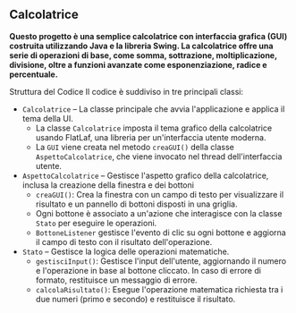 Calcolatrice
-
**Questo progetto è una semplice calcolatrice con interfaccia grafica (GUI) costruita utilizzando Java e la libreria Swing. La calcolatrice offre una serie di operazioni di base, come somma, sottrazione, moltiplicazione, divisione, oltre a funzioni avanzate come esponenziazione, radice e percentuale.**

Struttura del Codice
Il codice è suddiviso in tre principali classi:

- `Calcolatrice` – La classe principale che avvia l'applicazione e applica il tema della UI.
    * La classe `Calcolatrice` imposta il tema grafico della calcolatrice usando FlatLaf, una libreria per un'interfaccia utente moderna.
    * La `GUI` viene creata nel metodo `creaGUI()` della classe `AspettoCalcolatrice`, che viene invocato nel thread dell'interfaccia utente.
- `AspettoCalcolatrice` – Gestisce l'aspetto grafico della calcolatrice, inclusa la creazione della finestra e dei bottoni
    * `creaGUI()`: Crea la finestra con un campo di testo per visualizzare il risultato e un pannello di bottoni disposti in una griglia.
    * Ogni bottone è associato a un'azione che interagisce con la classe `Stato` per eseguire le operazioni.
    * `BottoneListener` gestisce l'evento di clic su ogni bottone e aggiorna il campo di testo con il risultato dell'operazione.
- `Stato` – Gestisce la logica delle operazioni matematiche.
    * `gestisciInput()`: Gestisce l'input dell'utente, aggiornando il numero e l'operazione in base al bottone cliccato. In caso di errore di formato, restituisce un messaggio di errore.
    * `calcolaRisultato()`: Esegue l'operazione matematica richiesta tra i due numeri (primo e secondo) e restituisce il risultato.



